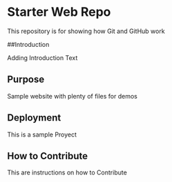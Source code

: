 # Starter Web Repo

This repository is for showing how Git and GitHub work


##Introduction

Adding Introduction Text

## Purpose

Sample website with plenty of files for demos

## Deployment

This is a sample Proyect

## How to Contribute

This are instructions on how to Contribute